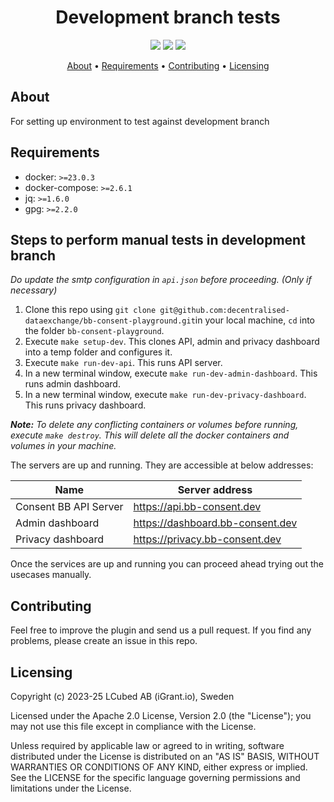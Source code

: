 <h1 align="center">
    Development branch tests
</h1>

<p align="center">
    <a href="/../../commits/" title="Last Commit"><img src="https://img.shields.io/github/last-commit/decentralised-dataexchange/bb-consent-playground?style=flat"></a>
    <a href="/../../issues" title="Open Issues"><img src="https://img.shields.io/github/issues/decentralised-dataexchange/bb-consent-playground?style=flat"></a>
    <a href="./LICENSE" title="License"><img src="https://img.shields.io/badge/License-Apache%202.0-yellowgreen?style=flat"></a>
</p>

<p align="center">
  <a href="#about">About</a> •
  <a href="#requirements">Requirements</a> •
  <a href="#contributing">Contributing</a> •
  <a href="#licensing">Licensing</a>
</p>

## About

For setting up environment to test against development branch

## Requirements

- docker: `>=23.0.3`
- docker-compose: `>=2.6.1`
- jq: `>=1.6.0`
- gpg: `>=2.2.0`

## Steps to perform manual tests in development branch

*Do update the smtp configuration in `api.json` before proceeding. (Only if necessary)*

1. Clone this repo using `git clone git@github.com:decentralised-dataexchange/bb-consent-playground.git`in your local machine, `cd` into the folder `bb-consent-playground`.
2. Execute `make setup-dev`. This clones API, admin and privacy dashboard into a temp folder and configures it.
3. Execute `make run-dev-api`. This runs API server.
4. In a new terminal window, execute `make run-dev-admin-dashboard`. This runs admin dashboard.
5. In a new terminal window, execute `make run-dev-privacy-dashboard`. This runs privacy dashboard.

***Note:** To delete any conflicting containers or volumes before running, execute `make destroy`. This will delete all the docker containers and volumes in your machine.*

The servers are up and running. They are accessible at below addresses:

| Name                   | Server address                   |
| ---------------------- | -------------------------------- |
| Consent BB API  Server | https://api.bb-consent.dev       |
| Admin dashboard        | https://dashboard.bb-consent.dev |
| Privacy dashboard      | https://privacy.bb-consent.dev   |

Once the services are up and running you can proceed ahead trying out the usecases manually.

## Contributing

Feel free to improve the plugin and send us a pull request. If you find any problems, please create an issue in this repo.

## Licensing

Copyright (c) 2023-25 LCubed AB (iGrant.io), Sweden

Licensed under the Apache 2.0 License, Version 2.0 (the "License"); you may not use this file except in compliance with the License.

Unless required by applicable law or agreed to in writing, software distributed under the License is distributed on an "AS IS" BASIS, WITHOUT WARRANTIES OR CONDITIONS OF ANY KIND, either express or implied. See the LICENSE for the specific language governing permissions and limitations under the License.
